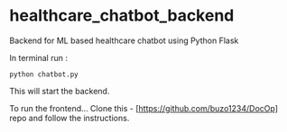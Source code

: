 # healthcare_chatbot_backend
Backend for ML based healthcare chatbot using Python Flask

In terminal run :
```
python chatbot.py
```

This will start the backend.

To run the frontend... Clone this - [https://github.com/buzo1234/DocOp] repo and follow the instructions.
